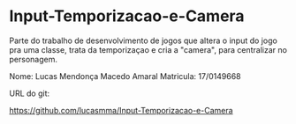 # Input-Temporizacao-e-Camera
Parte do trabalho de desenvolvimento de jogos que altera o input do jogo pra uma classe, trata da temporizaçao e cria a "camera", para centralizar no personagem.


Nome: Lucas Mendonça Macedo Amaral
Matricula: 17/0149668

URL do git:

https://github.com/lucasmma/Input-Temporizacao-e-Camera
